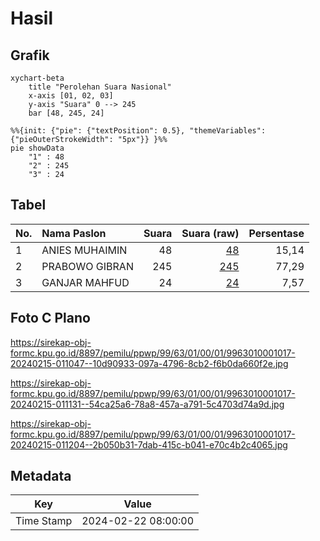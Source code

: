 # Hasil

## Grafik

```mermaid
xychart-beta
    title "Perolehan Suara Nasional"
    x-axis [01, 02, 03]
    y-axis "Suara" 0 --> 245
    bar [48, 245, 24]
```

```mermaid
%%{init: {"pie": {"textPosition": 0.5}, "themeVariables": {"pieOuterStrokeWidth": "5px"}} }%%
pie showData
    "1" : 48
    "2" : 245
    "3" : 24
```

## Tabel

| No. | Nama Paslon    | Suara | Suara (raw) | Persentase |
|:--- |:-------------- | -----:| -----------:| ----------:|
| 1   | ANIES MUHAIMIN | 48    | [48][p-1]   | 15,14      |
| 2   | PRABOWO GIBRAN | 245   | [245][p-2]  | 77,29      |
| 3   | GANJAR MAHFUD  | 24    | [24][p-3]   | 7,57       |


[p-1]: https://github.com/gigit-pemilu/pemilu-2024/blob/main/pilpres/hitung-suara/sub/99-luar-negeri/sub/63-kuching-malaysia/sub/01-kuching-malaysia/sub/0001-kuching-malaysia/sub/017-ksk-012/sub/paslon-1.txt
[p-2]: https://github.com/gigit-pemilu/pemilu-2024/blob/main/pilpres/hitung-suara/sub/99-luar-negeri/sub/63-kuching-malaysia/sub/01-kuching-malaysia/sub/0001-kuching-malaysia/sub/017-ksk-012/sub/paslon-2.txt
[p-3]: https://github.com/gigit-pemilu/pemilu-2024/blob/main/pilpres/hitung-suara/sub/99-luar-negeri/sub/63-kuching-malaysia/sub/01-kuching-malaysia/sub/0001-kuching-malaysia/sub/017-ksk-012/sub/paslon-3.txt

## Foto C Plano

https://sirekap-obj-formc.kpu.go.id/8897/pemilu/ppwp/99/63/01/00/01/9963010001017-20240215-011047--10d90933-097a-4796-8cb2-f6b0da660f2e.jpg

https://sirekap-obj-formc.kpu.go.id/8897/pemilu/ppwp/99/63/01/00/01/9963010001017-20240215-011131--54ca25a6-78a8-457a-a791-5c4703d74a9d.jpg

https://sirekap-obj-formc.kpu.go.id/8897/pemilu/ppwp/99/63/01/00/01/9963010001017-20240215-011204--2b050b31-7dab-415c-b041-e70c4b2c4065.jpg


## Metadata

| Key        | Value               |
| ---------- | ------------------- |
| Time Stamp | 2024-02-22 08:00:00 |



